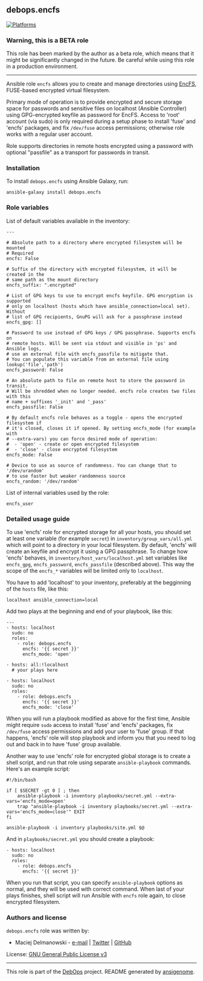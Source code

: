 ## debops.encfs
[![Platforms](http://img.shields.io/badge/platforms-debian%20|%20genericlinux%20|%20ubuntu-lightgrey.svg)](#)
### Warning, this is a BETA role

This role has been marked by the author as a beta role, which means that it
might be significantly changed in the future. Be careful while using this role
in a production environment.

***

Ansible role `encfs` allows you to create and manage directories using
[EncFS](https://en.wikipedia.org/wiki/EncFS), FUSE-based encrypted virtual
filesystem.

Primary mode of operation is to provide encrypted and secure storage space
for passwords and sensitive files on localhost (Ansible Controller) using
GPG-encrypted keyfile as password for EncFS. Access to 'root' account (via
sudo) is only required during a setup phase to install 'fuse' and 'encfs'
packages, and fix `/dev/fuse` access permissions; otherwise role works with
a regular user account.

Role supports directories in remote hosts encrypted using a password with
optional "passfile" as a transport for passwords in transit.



### Installation

To install `debops.encfs` using Ansible Galaxy, run:

    ansible-galaxy install debops.encfs


### Role variables

List of default variables available in the inventory:

    ---
    
    # Absolute path to a directory where encrypted filesystem will be mounted
    # Required
    encfs: False
    
    # Suffix of the directory with encrypted filesystem, it will be created in the
    # same path as the mount directory
    encfs_suffix: ".encrypted"
    
    # List of GPG keys to use to encrypt encfs keyfile. GPG encryption is supported
    # only on localhost (hosts which have ansible_connection=local set). Without
    # list of GPG recipients, GnuPG will ask for a passphrase instead
    encfs_gpg: []
    
    # Password to use instead of GPG keys / GPG passphrase. Supports encfs on
    # remote hosts. Will be sent via stdout and visible in 'ps' and Ansible logs,
    # use an external file with encfs_passfile to mitigate that.
    # You can populate this variable from an external file using lookup('file','path')
    encfs_password: False
    
    # An absolute path to file on remote host to store the password in transit.
    # Will be shredded when no longer needed. encfs role creates two files with this
    # name + suffixes '_init' and '_pass'
    encfs_passfile: False
    
    # By default encfs role behaves as a toggle - opens the encrypted filesystem if
    # it's closed, closes it if opened. By setting encfs_mode (for example with
    # --extra-vars) you can force desired mode of operation:
    #  - 'open' - create or open encrypted filesystem
    #  - 'close' - close encrypted filesystem
    encfs_mode: False
    
    # Device to use as source of randomness. You can change that to '/dev/urandom'
    # to use faster but weaker randomness source
    encfs_random: '/dev/random'



List of internal variables used by the role:

    encfs_user


### Detailed usage guide

To use 'encfs' role for encrypted storage for all your hosts, you should
set at least one variable (for example `secret`) in
`inventory/group_vars/all.yml` which will point to a directory in your
local filesystem. By default, 'encfs' will create an keyfile and encrypt it
using a GPG passphrase. To change how 'encfs' behaves, in
`inventory/host_vars/localhost.yml` set variables like `encfs_gpg`,
`encfs_password`, `encfs_passfile` (described above). This way the scope of
the `encfs_*` variables will be limited only to `localhost`.

You have to add 'localhost' to your inventory, preferably at the begginning
of the `hosts` file, like this:

    localhost ansible_connection=local

Add two plays at the beginning and end of your playbook, like this:

    ---
    - hosts: localhost
      sudo: no
      roles:
        - role: debops.encfs
          encfs: '{{ secret }}'
          encfs_mode: 'open'
    
    - hosts: all:!localhost
      # your plays here
    
    - hosts: localhost
      sudo: no
      roles:
        - role: debops.encfs
          encfs: '{{ secret }}'
          encfs_mode: 'close'

When you will run a playbook modified as above for the first time, Ansible
might require `sudo` access to install 'fuse' and 'encfs' packages, fix
`/dev/fuse` access permissions and add your user to 'fuse' group. If that
happens, 'encfs' role will stop playbook and inform you that you need to
log out and back in to have 'fuse' group available.

Another way to use 'encfs' role for encrypted global storage is to create
a shell script, and run that role using separate `ansible-playbook`
commands. Here's an example script:

    #!/bin/bash
    
    if [ $SECRET -gt 0 ] ; then
    	ansible-playbook -i inventory playbooks/secret.yml --extra-vars='encfs_mode=open'
    	trap "ansible-playbook -i inventory playbooks/secret.yml --extra-vars='encfs_mode=close'" EXIT
    fi
    
    ansible-playbook -i inventory playbooks/site.yml $@

And in `playbooks/secret.yml` you should create a playbook:

    - hosts: localhost
      sudo: no
      roles:
        - role: debops.encfs
          encfs: '{{ secret }}'

When you run that script, you can specify `ansible-playbook` options as
normal, and they will be used with correct command. When last of your plays
finishes, shell script will run Ansible with `encfs` role again, to close
encrypted filesystem.


### Authors and license

`debops.encfs` role was written by:

- Maciej Delmanowski - [e-mail](mailto:drybjed@gmail.com) | [Twitter](https://twitter.com/drybjed) | [GitHub](https://github.com/drybjed)


License: [GNU General Public License v3](https://tldrlegal.com/license/gnu-general-public-license-v3-(gpl-3))


***

This role is part of the [DebOps](http://debops.org/) project. README generated by [ansigenome](https://github.com/nickjj/ansigenome/).

